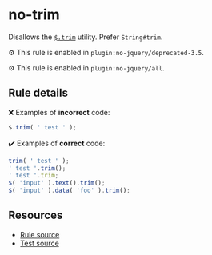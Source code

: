 # no-trim

Disallows the [`$.trim`](https://api.jquery.com/jQuery.trim/) utility. Prefer `String#trim`.

⚙️ This rule is enabled in `plugin:no-jquery/deprecated-3.5`.

⚙️ This rule is enabled in `plugin:no-jquery/all`.

## Rule details

❌ Examples of **incorrect** code:
```js
$.trim( ' test ' );
```

✔️ Examples of **correct** code:
```js
trim( ' test ' );
' test '.trim();
' test '.trim;
$( 'input' ).text().trim();
$( 'input' ).data( 'foo' ).trim();
```

## Resources

* [Rule source](/src/rules/no-trim.js)
* [Test source](/src/tests/no-trim.js)
